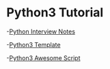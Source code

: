 # Python3 Tutorial 

-[Python Interview Notes](/root/python/PythonTutorial/InterviewNotes/README.md)

-[Python3 Template](/root/python/PythonTutorial/Template/README.md)

-[Python3 Awesome Script](/root/python/PythonTutorial/awesome/README.md)
